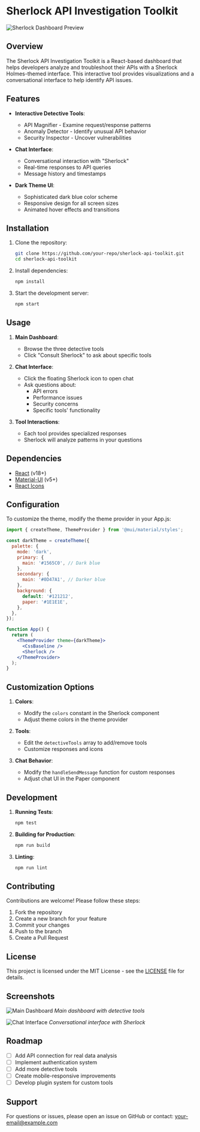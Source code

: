 # Sherlock API Investigation Toolkit

![Sherlock Dashboard Preview](sherlock-preview.png)

## Overview

The Sherlock API Investigation Toolkit is a React-based dashboard that helps developers analyze and troubleshoot their APIs with a Sherlock Holmes-themed interface. This interactive tool provides visualizations and a conversational interface to help identify API issues.

## Features

- **Interactive Detective Tools**:
  - API Magnifier - Examine request/response patterns
  - Anomaly Detector - Identify unusual API behavior
  - Security Inspector - Uncover vulnerabilities

- **Chat Interface**:
  - Conversational interaction with "Sherlock"
  - Real-time responses to API queries
  - Message history and timestamps

- **Dark Theme UI**:
  - Sophisticated dark blue color scheme
  - Responsive design for all screen sizes
  - Animated hover effects and transitions

## Installation

1. Clone the repository:
   ```bash
   git clone https://github.com/your-repo/sherlock-api-toolkit.git
   cd sherlock-api-toolkit
   ```

2. Install dependencies:
   ```bash
   npm install
   ```

3. Start the development server:
   ```bash
   npm start
   ```

## Usage

1. **Main Dashboard**:
   - Browse the three detective tools
   - Click "Consult Sherlock" to ask about specific tools

2. **Chat Interface**:
   - Click the floating Sherlock icon to open chat
   - Ask questions about:
     - API errors
     - Performance issues
     - Security concerns
     - Specific tools' functionality

3. **Tool Interactions**:
   - Each tool provides specialized responses
   - Sherlock will analyze patterns in your questions

## Dependencies

- [React](https://reactjs.org/) (v18+)
- [Material-UI](https://mui.com/) (v5+)
- [React Icons](https://react-icons.github.io/react-icons/)

## Configuration

To customize the theme, modify the theme provider in your App.js:

```jsx
import { createTheme, ThemeProvider } from '@mui/material/styles';

const darkTheme = createTheme({
  palette: {
    mode: 'dark',
    primary: {
      main: '#1565C0', // Dark blue
    },
    secondary: {
      main: '#0D47A1', // Darker blue
    },
    background: {
      default: '#121212',
      paper: '#1E1E1E',
    },
  },
});

function App() {
  return (
    <ThemeProvider theme={darkTheme}>
      <CssBaseline />
      <Sherlock />
    </ThemeProvider>
  );
}
```

## Customization Options

1. **Colors**:
   - Modify the `colors` constant in the Sherlock component
   - Adjust theme colors in the theme provider

2. **Tools**:
   - Edit the `detectiveTools` array to add/remove tools
   - Customize responses and icons

3. **Chat Behavior**:
   - Modify the `handleSendMessage` function for custom responses
   - Adjust chat UI in the Paper component

## Development

1. **Running Tests**:
   ```bash
   npm test
   ```

2. **Building for Production**:
   ```bash
   npm run build
   ```

3. **Linting**:
   ```bash
   npm run lint
   ```

## Contributing

Contributions are welcome! Please follow these steps:

1. Fork the repository
2. Create a new branch for your feature
3. Commit your changes
4. Push to the branch
5. Create a Pull Request

## License

This project is licensed under the MIT License - see the [LICENSE](LICENSE) file for details.

## Screenshots

![Main Dashboard](screenshots/dashboard.png)
*Main dashboard with detective tools*

![Chat Interface](screenshots/chat.png)
*Conversational interface with Sherlock*

## Roadmap

- [ ] Add API connection for real data analysis
- [ ] Implement authentication system
- [ ] Add more detective tools
- [ ] Create mobile-responsive improvements
- [ ] Develop plugin system for custom tools

## Support

For questions or issues, please open an issue on GitHub or contact:
[your-email@example.com](mailto:your-email@example.com)